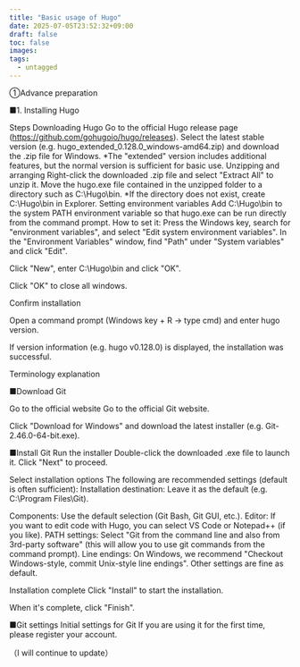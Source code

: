 ```yaml
---
title: "Basic usage of Hugo"
date: 2025-07-05T23:52:32+09:00
draft: false
toc: false
images:
tags:
  - untagged
---
```


①Advance preparation

■1. Installing Hugo

Steps
Downloading Hugo
Go to the official Hugo release page (https://github.com/gohugoio/hugo/releases).
Select the latest stable version (e.g. hugo_extended_0.128.0_windows-amd64.zip) and download the .zip file for Windows.
*The "extended" version includes additional features, but the normal version is sufficient for basic use.
Unzipping and arranging
Right-click the downloaded .zip file and select "Extract All" to unzip it.
Move the hugo.exe file contained in the unzipped folder to a directory such as C:\Hugo\bin.
*If the directory does not exist, create C:\Hugo\bin in Explorer.
Setting environment variables
Add C:\Hugo\bin to the system PATH environment variable so that hugo.exe can be run directly from the command prompt.
How to set it:
Press the Windows key, search for "environment variables", and select "Edit system environment variables".
In the "Environment Variables" window, find "Path" under "System variables" and click "Edit".

Click "New", enter C:\Hugo\bin and click "OK".

Click "OK" to close all windows.

Confirm installation

Open a command prompt (Windows key + R → type cmd) and enter hugo version.

If version information (e.g. hugo v0.128.0) is displayed, the installation was successful.

Terminology explanation


■Download Git

Go to the official website Go to the official Git website.

Click "Download for Windows" and download the latest installer (e.g. Git-2.46.0-64-bit.exe).

■Install Git Run the installer
Double-click the downloaded .exe file to launch it.
Click "Next" to proceed.

Select installation options The following are recommended settings (default is often sufficient): Installation destination: Leave it as the default (e.g. C:\Program Files\Git).

Components: Use the default selection (Git Bash, Git GUI, etc.).
Editor: If you want to edit code with Hugo, you can select VS Code or Notepad++ (if you like).
PATH settings: Select "Git from the command line and also from 3rd-party software" (this will allow you to use git commands from the command prompt).
Line endings: On Windows, we recommend "Checkout Windows-style, commit Unix-style line endings".
Other settings are fine as default.

Installation complete Click "Install" to start the installation.

When it's complete, click "Finish".

■Git settings Initial settings for Git
If you are using it for the first time, please register your account.


（I will continue to update）